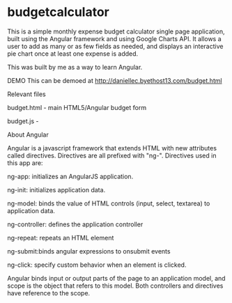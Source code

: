 budgetcalculator
================
This is a simple monthly expense budget calculator single page application, built using the Angular framework and using Google Charts API. It allows a user to add as many or as few fields as needed, and displays an interactive pie chart once at least one expense is added. 

This was built by me as a way to learn Angular.

DEMO
This can be demoed at http://daniellec.byethost13.com/budget.html 

Relevant files

budget.html - main HTML5/Angular budget form

budget.js - 

About Angular

Angular is a javascript framework that extends HTML with new attributes called directives. Directives are all prefixed with "ng-".  Directives used in this app are:

ng-app: initializes an AngularJS application.

ng-init: initializes application data.

ng-model: binds the value of HTML controls (input, select, textarea) to application data.

ng-controller: defines the application controller

ng-repeat: repeats an HTML element

ng-submit:binds angular expressions to onsubmit events

ng-click: specify custom behavior when an element is clicked.

Angular binds input or output parts of the page to an application model, and scope is the object that refers to this model.  Both controllers and directives have reference to the scope.

